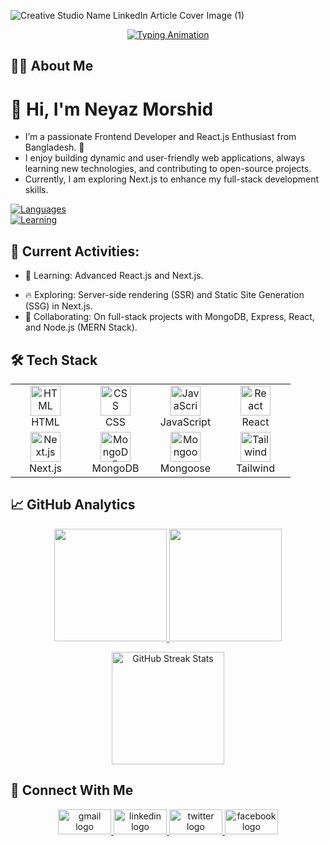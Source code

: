 
![Creative Studio Name LinkedIn Article Cover Image (1)](https://github.com/user-attachments/assets/8e250acd-4d60-4773-bc1e-bf27604087dd)


<div align="center">
  <!-- Header with gradient effect -->
   <a href="https://git.io/typing-svg">
    <img src="https://i.ibb.co.com/TDFSL6xg/Creative-Studio-Name-Linked-In-Article-Cover-Image.png" 
         alt="Typing Animation">
  </a>
  </div>
  
</div>


## 👩‍💻 About Me

# 👋 Hi, I'm Neyaz Morshid 

<!--![](https://komarev.com/ghpvc/?username=neyaz14&label=Profile%20Visits&color=blue&style=for-the-badge)-->

- I’m a passionate Frontend Developer and React.js Enthusiast from Bangladesh. 🚀
- I enjoy building dynamic and user-friendly web applications, always learning new technologies, and contributing to open-source projects.
- Currently, I am exploring Next.js  to enhance my full-stack development skills.

<img src="" alt="" align="right" width="0" height="0"/> </a> 
[![Languages](https://img.shields.io/badge/Languages-JavaScript-%23F7DF1E?style=for-the-badge)](https://developer.mozilla.org/en-US/docs/Web/JavaScript)   
[![Learning](https://img.shields.io/badge/Currently%20Learning-Next.js-%20%26%20?style=for-the-badge)](https://nextjs.org)




## 📌 Current Activities:
- 🌱 Learning: Advanced React.js and Next.js.
<!--- 🏗 Building: A tourism website with interactive UI/UX.-->
- 🔥 Exploring: Server-side rendering (SSR) and Static Site Generation (SSG) in Next.js.
- 🤝 Collaborating: On full-stack projects with MongoDB, Express, React, and Node.js (MERN Stack).



## 🛠️ Tech Stack
<div align="center">
<table>
<tr>
  <td align="center" width="96">
    <img src="https://skillicons.dev/icons?i=html" width="48" height="48" alt="HTML" />
    <br>HTML
  </td>
  <td align="center" width="96">
    <img src="https://skillicons.dev/icons?i=css" width="48" height="48" alt="CSS" />
    <br>CSS
  </td>
  <td align="center" width="96">
    <img src="https://skillicons.dev/icons?i=js" width="48" height="48" alt="JavaScript" />
    <br>JavaScript
  </td>
  <td align="center" width="96">
    <img src="https://skillicons.dev/icons?i=react" width="48" height="48" alt="React" />
    <br>React
  </td>
</tr>
<tr>
  <td align="center" width="96">
    <img src="https://skillicons.dev/icons?i=nextjs" width="48" height="48" alt="Next.js" />
    <br>Next.js
  </td>
  <td align="center" width="96">
    <img src="https://skillicons.dev/icons?i=mongodb" width="48" height="48" alt="MongoDB" />
    <br>MongoDB
  </td>
  <td align="center" width="96">
    <img src="https://skillicons.dev/icons?i=mongoose" width="48" height="48" alt="Mongoose" />
    <br>Mongoose
  </td>
 
  <td align="center" width="96">
    <img src="https://skillicons.dev/icons?i=tailwind" width="48" height="48" alt="Tailwind" />
    <br>Tailwind
  </td>
</tr>
</table>
</div>

## 📈 GitHub Analytics
<p align="center">
  <a href="https://github.com/neyaz14">
    <img height="180em" src="https://github-readme-stats.vercel.app/api?username=neyaz14&show_icons=true&theme=d"/>
    <img height="180em" src="https://github-readme-stats.vercel.app/api/top-langs/?username=neyaz14&layout=compact&theme=d"/>
  </a>
</p>

<p align="center">
  <img height="180em" src="https://streak-stats.demolab.com/?user=neyaz14&theme=d" alt="GitHub Streak Stats"/>
</p>


## 🤝 Connect With Me
<p align="center">
 
  <a href="mailto:neyazmorshid@gmail.com">
    <img src="https://raw.githubusercontent.com/maurodesouza/profile-readme-generator/master/src/assets/icons/social/gmail/default.svg" width="85" height="40" alt="gmail logo"  />
  </a>
  
<a href="https://www.linkedin.com/in/neyazmorshid0414" target="_blank">
    <img src="https://raw.githubusercontent.com/maurodesouza/profile-readme-generator/master/src/assets/icons/social/linkedin/default.svg" width="85" height="40" alt="linkedin logo"  />
  </a>
  <a href="https://x.com/Neyaz0414" target="_blank">
    <img src="https://raw.githubusercontent.com/maurodesouza/profile-readme-generator/master/src/assets/icons/social/twitter/default.svg" width="85" height="40" alt="twitter logo"  />
  </a>
  <a href="https://www.facebook.com/neyaz.morshid/" target="_blank">
    <img src="https://raw.githubusercontent.com/maurodesouza/profile-readme-generator/master/src/assets/icons/social/facebook/default.svg" width="85" height="40" alt="facebook logo"  />
  </a>
  


</p>

  
